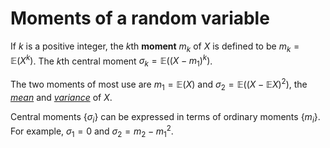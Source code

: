 # Moments of a random variable


If $k$ is a positive integer, the $k$th **moment** $m_k$ of $X$ is defined to
be $m_k=\mathbb{E}(X^k)$. The $k$th central moment $\sigma_k = \mathbb{E}((X -
m_1)^k)$.

The two moments of most use are $m_1 = \mathbb{E}(X)$ and $\sigma_2 =
\mathbb{E}((X - \mathbb{E}X)^2)$, the *[mean](2022100815)* and
*[variance](202210081517)* of $X$.

Central moments $\{\sigma_i\}$ can be expressed in terms of ordinary moments
$\{m_i\}$. For example, $\sigma_1 = 0$ and $\sigma_2 = m_2 - m_1^2$.
